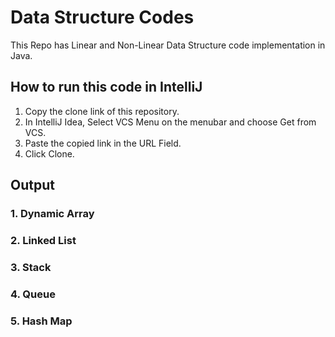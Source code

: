 # Data Structure Codes
This Repo has Linear and Non-Linear Data Structure code implementation in Java.

## How to run this code in IntelliJ
1. Copy the clone link of this repository.
2. In IntelliJ Idea, Select VCS Menu on the menubar and choose Get from VCS.
3. Paste the copied link in the URL Field.
4. Click Clone.

## Output
### 1. Dynamic Array
### 2. Linked List
### 3. Stack
### 4. Queue
### 5. Hash Map